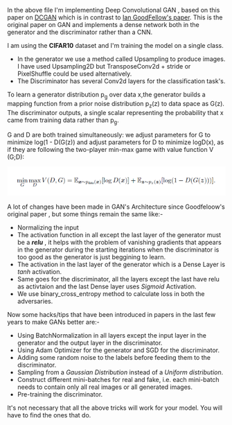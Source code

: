 In the above file I'm implementing Deep Convolutional GAN , based on this paper on [DCGAN](https://github.com/user/repo/blob/branch/other_file.md) which is in contrast to [Ian GoodFellow's paper]( http://papers.nips.cc/paper/5423-generative-adversarial-nets.pdf). This is the original paper on GAN and implements a dense network both in the generator and the discriminator rather than a CNN.

I am using the **CIFAR10** dataset and I'm training the model on a single class.

* In the generator we use a method called Upsampling to produce images. I have used Upsampling2D but TransposeConv2d + stride or PixelShuffle could be used alternatively.
* The Discriminator has several Conv2d layers for the classification task's.

To learn a generator distribution p<sub>g</sub> over data x,the generator builds a mapping function from a prior noise distribution p<sub>z</sub>(z) to data space as G(z). The discriminator outputs, a single scalar representing the probability that x came from training data rather than p<sub>g</sub>.

G and D are both trained simultaneously: we adjust parameters for G to minimize log(1 - D(G(z))
and adjust parameters for D to minimize logD(x), as if they are following the two-player min-max
game with value function V (G;D):

![](loss.png)

A lot of changes have been made in GAN's Architecture since Goodfeloow's original paper , but some things remain the same like:-

* Normalizing the input
* The activation function in all except the last layer of the generator must be a ***relu*** , it helps with the problem of vanishing gradients that appears in the generator during the starting iterations when the discriminator is too good as the generator is just beggining to learn.
* The activation in the last layer of the generator which is a Dense Layer is *tanh* activation.
* Same goes for the discriminator, all the layers except the last have relu as activtaion and the last Dense layer uses *Sigmoid* Activation.
* We use binary_cross_entropy method to calculate loss in both the adversaries.

Now some hacks/tips that have been introduced in papers in the last few years to make GANs better are:-

* Using BatchNormalization in all layers except the input layer in the generator and the output layer in the discriminator.
* Using Adam Optimizer for the generator and SGD for the discriminator.
* Adding some random noise to the labels before feeding them to the discriminator.
* Sampling from a *Gaussian Distribution* instead of a *Uniform distribution*.
* Construct different mini-batches for real and fake, i.e. each mini-batch needs to contain only all real images or all generated images.
* Pre-training the discriminator.

It's not necessary that all the above tricks will work for your model. You will have to find the ones that do.
